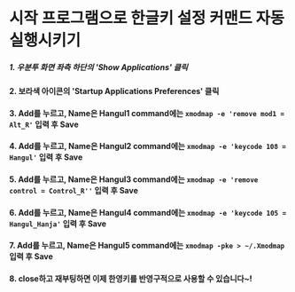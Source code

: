 # 시작 프로그램으로 한글키 설정 커맨드 자동 실행시키기

  ##### 1. 우분투 화면 좌측 하단의 'Show Applications' 클릭 
  
  #### 2. 보라색 아이콘의 'Startup Applications Preferences' 클릭
  
  #### 3. Add를 누르고, Name은 Hangul1 command에는 `xmodmap -e 'remove mod1 = Alt_R'` 입력 후 Save
  
  #### 4. Add를 누르고, Name은 Hangul2 command에는 `xmodmap -e 'keycode 108 = Hangul'` 입력 후 Save
  
  #### 5. Add를 누르고, Name은 Hangul3 command에는 `xmodmap -e 'remove control = Control_R''` 입력 후 Save
  
  #### 6. Add를 누르고, Name은 Hangul4 command에는 `xmodmap -e 'keycode 105 = Hangul_Hanja'` 입력 후 Save
  
  #### 7. Add를 누르고, Name은 Hangul5 command에는 `xmodmap -pke > ~/.Xmodmap` 입력 후 Save
  
  #### 8. close하고 재부팅하면 이제 한영키를 반영구적으로 사용할 수 있습니다~!
